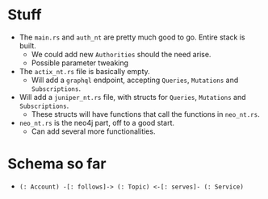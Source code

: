 # Stuff
- The `main.rs` and `auth_nt` are pretty much good to go. Entire stack is built.
  - We could add new `Authorities` should the need arise.
  - Possible parameter tweaking
- The `actix_nt.rs` file is basically empty. 
  - Will add a `graphql` endpoint, accepting `Queries`, `Mutations` and `Subscriptions`.
- Will add a `juniper_nt.rs` file, with structs for `Queries`, `Mutations` and `Subscriptions`.
  - These structs will have functions that call the functions in `neo_nt.rs`.
- `neo_nt.rs` is the neo4j part, off to a good start. 
  - Can add several more functionalities.

# Schema so far
- ```(: Account) -[: follows]-> (: Topic) <-[: serves]- (: Service)```